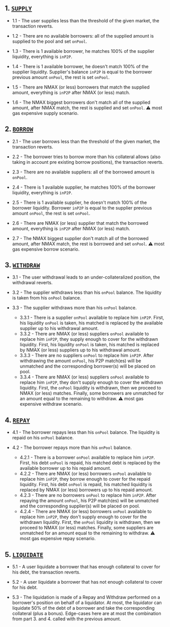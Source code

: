 ## 1. [`SUPPLY`](https://github.com/morpho-labs/morpho-contracts/blob/main/contracts/aave/PositionsManagerForAave.sol#L290)

- 1.1 - The user supplies less than the threshold of the given market, the transaction reverts.

- 1.2 - There are no available borrowers: all of the supplied amount is supplied to the pool and set `onPool`.

- 1.3 - There is 1 available borrower, he matches 100% of the supplier liquidity, everything is `inP2P`.

- 1.4 - There is 1 available borrower, he doesn't match 100% of the supplier liquidity. Supplier's balance `inP2P` is equal to the borrower previous amount `onPool`, the rest is set `onPool`.

- 1.5 - There are NMAX (or less) borrowers that match the supplied amount, everything is `inP2P` after NMAX (or less) match.

- 1.6 - The NMAX biggest borrowers don't match all of the supplied amount, after NMAX match, the rest is supplied and set `onPool`. ⚠️ most gas expensive supply scenario.

## 2. [`BORROW`](https://github.com/morpho-labs/morpho-contracts/blob/main/contracts/aave/PositionsManagerForAave.sol#L361)

- 2.1 - The user borrows less than the threshold of the given market, the transaction reverts.

- 2.2 - The borrower tries to borrow more than his collateral allows (also taking in account pre existing borrow positions), the transaction reverts.

- 2.3 - There are no available suppliers: all of the borrowed amount is `onPool`.

- 2.4 - There is 1 available supplier, he matches 100% of the borrower liquidity, everything is `inP2P`.

- 2.5 - There is 1 available supplier, he doesn't match 100% of the borrower liquidity. Borrower `inP2P` is equal to the supplier previous amount `onPool`, the rest is set `onPool`.

- 2.6 - There are NMAX (or less) supplier that match the borrowed amount, everything is `inP2P` after NMAX (or less) match.

- 2.7 - The NMAX biggest supplier don't match all of the borrowed amount, after NMAX match, the rest is borrowed and set `onPool`. ⚠️ most gas expensive borrow scenario.

## 3. [`WITHDRAW`](https://github.com/morpho-labs/morpho-contracts/blob/main/contracts/aave/PositionsManagerForAave.sol#L534)

- 3.1 - The user withdrawal leads to an under-collateralized position, the withdrawal reverts.

- 3.2 - The supplier withdraws less than his `onPool` balance. The liquidity is taken from his `onPool` balance.

- 3.3 - The supplier withdraws more than his `onPool` balance.
  - 3.3.1 - There is a supplier `onPool` available to replace him `inP2P`. First, his liquidity `onPool` is taken, his matched is replaced by the available supplier up to his withdrawal amount.
  - 3.3.2 - There are NMAX (or less) suppliers `onPool` available to replace him `inP2P`, they supply enough to cover for the withdrawn liquidity. First, his liquidity `onPool` is taken, his matched is replaced by NMAX (or less) suppliers up to his withdrawal amount.
  - 3.3.3 - There are no suppliers `onPool` to replace him `inP2P`. After withdrawing the amount `onPool`, his P2P match(es) will be unmatched and the corresponding borrower(s) will be placed on pool.
  - 3.3.4 - There are NMAX (or less) suppliers `onPool` available to replace him `inP2P`, they don't supply enough to cover the withdrawn liquidity. First, the `onPool` liquidity is withdrawn, then we proceed to NMAX (or less) matches. Finally, some borrowers are unmatched for an amount equal to the remaining to withdraw. ⚠️ most gas expensive withdraw scenario.

## 4. [`REPAY`](https://github.com/morpho-labs/morpho-contracts/blob/main/contracts/aave/PositionsManagerForAave.sol#L642)

- 4.1 - The borrower repays less than his `onPool` balance. The liquidity is repaid on his `onPool` balance.

- 4.2 - The borrower repays more than his `onPool` balance.
  - 4.2.1 - There is a borrower `onPool` available to replace him `inP2P`. First, his debt `onPool` is repaid, his matched debt is replaced by the available borrower up to his repaid amount.
  - 4.2.2 - There are NMAX (or less) borrowers `onPool` available to replace him `inP2P`, they borrow enough to cover for the repaid liquidity. First, his debt `onPool` is repaid, his matched liquidity is replaced by NMAX (or less) borrowers up to his repaid amount.
  - 4.2.3 - There are no borrowers `onPool` to replace him `inP2P`. After repaying the amount `onPool`, his P2P match(es) will be unmatched and the corresponding supplier(s) will be placed on pool.
  - 4.2.4 - There are NMAX (or less) borrowers `onPool` available to replace him `inP2P`, they don't supply enough to cover for the withdrawn liquidity. First, the `onPool` liquidity is withdrawn, then we proceed to NMAX (or less) matches. Finally, some suppliers are unmatched for an amount equal to the remaining to withdraw. ⚠️ most gas expensive repay scenario.

## 5. [`LIQUIDATE`](https://github.com/morpho-labs/morpho-contracts/blob/main/contracts/aave/PositionsManagerForAave.sol#L452)

- 5.1 - A user liquidate a borrower that has enough collateral to cover for his debt, the transaction reverts.

- 5.2 - A user liquidate a borrower that has not enough collateral to cover for his debt.

- 5.3 - The liquidation is made of a Repay and Withdraw performed on a borrower's position on behalf of a liquidator. At most, the liquidator can liquidate 50% of the debt of a borrower and take the corresponding collateral (plus a bonus). Edge-cases here are at most the combination from part 3. and 4. called with the previous amount.
